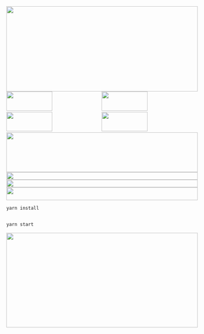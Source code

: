 <picture>
  <img src="./.readme/readme-1.svg" width="100%" height="225px" />
</picture>
<a href="https://genshin.hoyoverse.com"><img src="./.readme/readme-2-1.svg" width="49%" height="51px" /></a>
<a href="https://hsr.hoyoverse.com"><img src="./.readme/readme-2-2.svg" width="49%" height="51px" /></a>
<a href="https://zenless.hoyoverse.com"><img src="./.readme/readme-2-3.svg" width="49%" height="51px" /></a>
<a href="https://wutheringwaves.kurogames.com"><img src="./.readme/readme-2-4.svg" width="49%" height="51px" /></a>
<picture>
  <img src="./.readme/readme-3.svg" width="100%" height="105px" />
</picture>
<a href="https://nodejs.org"><img src="./.readme/readme-4-1.svg" width="100%" height="20px" /></a>
<a href="https://yarnpkg.com"><img src="./.readme/readme-4-2.svg" width="100%" height="20px" /></a>
<picture>
  <img src="./.readme/readme-5.svg" width="100%" height="34px" />
</picture>

```sh
yarn install
```

```sh

yarn start
```

<picture>
  <img src="./.readme/readme-6.svg" width="100%" height="250px" />
</picture>
